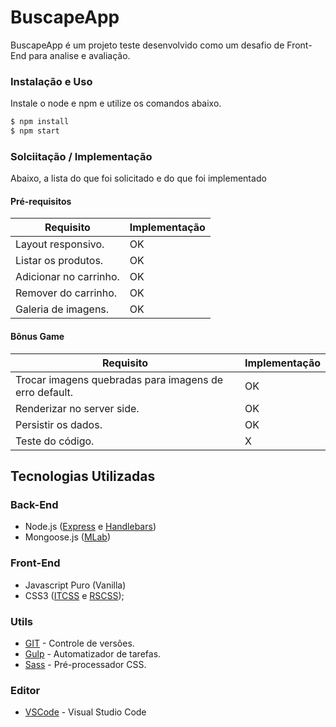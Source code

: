 # BuscapeApp
BuscapeApp é um projeto teste desenvolvido como um desafio de Front-End para analise e avaliação.

### Instalação e Uso
Instale o node e npm e utilize os comandos abaixo.

```sh
$ npm install
$ npm start
```

### Solciitação / Implementação

Abaixo, a lista do que foi solicitado e do que foi implementado
#### Pré-requisitos
| Requisito | Implementação |
| ------ | ------ |
| Layout responsivo. | OK |
| Listar os produtos. | OK |
| Adicionar no carrinho. | OK |
| Remover do carrinho. | OK |
| Galeria de imagens. | OK |

#### Bônus Game
| Requisito | Implementação |
| ------ | ------ |
| Trocar imagens quebradas para imagens de erro default. | OK |
| Renderizar no server side. | OK |
| Persistir os dados. | OK |
| Teste do código. | X |


## Tecnologias Utilizadas
### Back-End
- Node.js ([Express](http://expressjs.com/pt-br/) e [Handlebars](http://handlebarsjs.com/))
- Mongoose.js ([MLab](https://mlab.com/))


### Front-End
- Javascript Puro (Vanilla)
- CSS3 ([ITCSS](https://itcss.io/) e [RSCSS](http://rscss.io/));


### Utils
* [GIT](https://git-scm.com/) - Controle de versões.
* [Gulp](https://gulpjs.com/) - Automatizador de tarefas.
* [Sass](http://sass-lang.com/) - Pré-processador CSS.

### Editor
* [VSCode](https://code.visualstudio.com/) - Visual Studio Code
